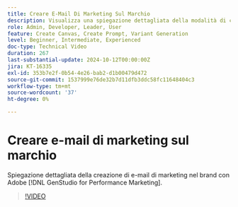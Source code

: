```yaml
---
title: Creare E-Mail Di Marketing Sul Marchio
description: Visualizza una spiegazione dettagliata della modalità di creazione di e-mail di marketing nel brand con Adobe [!DNL GenStudio for Performance Marketing].
role: Admin, Developer, Leader, User
feature: Create Canvas, Create Prompt, Variant Generation
level: Beginner, Intermediate, Experienced
doc-type: Technical Video
duration: 267
last-substantial-update: 2024-10-12T00:00:00Z
jira: KT-16335
exl-id: 353b7e2f-0b54-4e26-bab2-d1b00479d472
source-git-commit: 1537999e76de32b7d11dfb3ddc58fc11648404c3
workflow-type: tm+mt
source-wordcount: '37'
ht-degree: 0%

---
```


# Creare e-mail di marketing sul marchio

Spiegazione dettagliata della creazione di e-mail di marketing nel brand con Adobe [!DNL GenStudio for Performance Marketing].

>[!VIDEO](https://video.tv.adobe.com/v/3435075/?learn=on&captions=ita)
